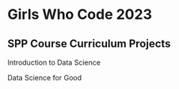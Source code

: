 # Girls Who Code 2023
## SPP Course Curriculum Projects

Introduction to Data Science

Data Science for Good
